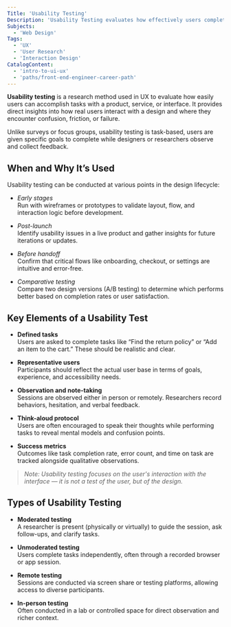 ```yaml
---
Title: 'Usability Testing'
Description: 'Usability Testing evaluates how effectively users complete tasks using a product or interface.'
Subjects:
  - 'Web Design'
Tags:
  - 'UX'
  - 'User Research'
  - 'Interaction Design'
CatalogContent:
  - 'intro-to-ui-ux'
  - 'paths/front-end-engineer-career-path'
---
```


**Usability testing** is a research method used in UX to evaluate how easily users can accomplish tasks with a product, service, or interface. It provides direct insights into how real users interact with a design and where they encounter confusion, friction, or failure.

Unlike surveys or focus groups, usability testing is task-based, users are given specific goals to complete while designers or researchers observe and collect feedback.

## When and Why It’s Used

Usability testing can be conducted at various points in the design lifecycle:

- _Early stages_  
  Run with wireframes or prototypes to validate layout, flow, and interaction logic before development.

- _Post-launch_  
  Identify usability issues in a live product and gather insights for future iterations or updates.

- _Before handoff_  
  Confirm that critical flows like onboarding, checkout, or settings are intuitive and error-free.

- _Comparative testing_  
  Compare two design versions (A/B testing) to determine which performs better based on completion rates or user satisfaction.

## Key Elements of a Usability Test

- **Defined tasks**  
  Users are asked to complete tasks like “Find the return policy” or “Add an item to the cart.” These should be realistic and clear.

- **Representative users**  
  Participants should reflect the actual user base in terms of goals, experience, and accessibility needs.

- **Observation and note-taking**  
  Sessions are observed either in person or remotely. Researchers record behaviors, hesitation, and verbal feedback.

- **Think-aloud protocol**  
  Users are often encouraged to speak their thoughts while performing tasks to reveal mental models and confusion points.

- **Success metrics**  
  Outcomes like task completion rate, error count, and time on task are tracked alongside qualitative observations.

> _Note: Usability testing focuses on the user's interaction with the interface — it is not a test of the user, but of the design._

## Types of Usability Testing

- **Moderated testing**  
  A researcher is present (physically or virtually) to guide the session, ask follow-ups, and clarify tasks.

- **Unmoderated testing**  
  Users complete tasks independently, often through a recorded browser or app session.

- **Remote testing**  
  Sessions are conducted via screen share or testing platforms, allowing access to diverse participants.

- **In-person testing**  
  Often conducted in a lab or controlled space for direct observation and richer context.

